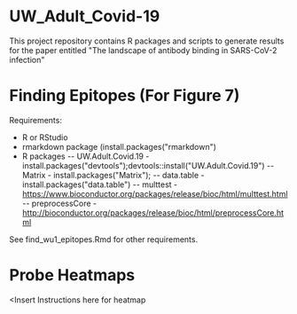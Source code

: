 # UW_Adult_Covid-19

This project repository contains R packages and scripts to generate results for the paper entitled
"The landscape of antibody binding in SARS-CoV-2 infection"


# Finding Epitopes (For Figure 7)

Requirements:
- R or RStudio
- rmarkdown package (install.packages("rmarkdown")
- R packages
-- UW.Adult.Covid.19 - install.packages("devtools");devtools::install("UW.Adult.Covid.19")
-- Matrix - install.packages("Matrix");
-- data.table - install.packages("data.table")
-- multtest - https://www.bioconductor.org/packages/release/bioc/html/multtest.html
-- preprocessCore - http://bioconductor.org/packages/release/bioc/html/preprocessCore.html

See find_wu1_epitopes.Rmd for other requirements.


# Probe Heatmaps

<Insert Instructions here for heatmap
